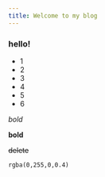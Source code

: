 ```yaml
---
title: Welcome to my blog
---
```

### hello!
- 1
- 2
- 3
- 4
- 5
- 6

*bold*

**bold**
  
~~delete~~


`rgba(0,255,0,0.4)`
